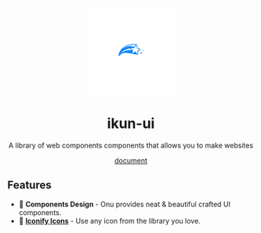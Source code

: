 <p align="center">
  <img src="https://github.com/liuseen-l/nova-design/blob/main/docs/public/logo.png" width="180" height="180"/>
</p>
<h1 align="center">
ikun-ui
</h1>
<p align="center">
  A library of web components components that allows you to make websites
</p>
<p align="center">
<a href="https://ikun-ui.netlify.app" target="_blank">document</a>
</p>

## Features

- 🎤 **Components Design** - Onu provides neat & beautiful crafted UI components.
- 💃 **[Iconify Icons](https://icones.js.org/)** - Use any icon from the library you love.
